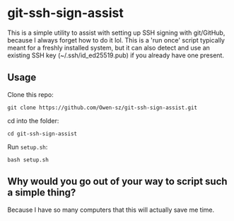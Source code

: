 # git-ssh-sign-assist

This is a simple utility to assist with setting up SSH signing with git/GitHub, because I always forget how to do it lol.
This is a 'run once' script typically meant for a freshly installed system, but it can also detect and use an existing SSH key (~/.ssh/id_ed25519.pub) if you already have one present.

## Usage

Clone this repo:

`git clone https://github.com/Owen-sz/git-ssh-sign-assist.git`

cd into the folder:

`cd git-ssh-sign-assist`

Run `setup.sh`:

`bash setup.sh`

## Why would you go out of your way to script such a simple thing?

Because I have so many computers that this will actually save me time.
